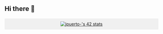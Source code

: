 ## Hi there 👋

<p align="center" style="margin-top: 20px; background-color: #f0f0f0; padding: 10px;">
  <a href="https://github.com/oakoudad/badge42">
    <img src="https://badge.mediaplus.ma/darkblue/jpuerto-?1337Badge=off&UM6P=off" alt="jpuerto-'s 42 stats" />
  </a>
</p>
